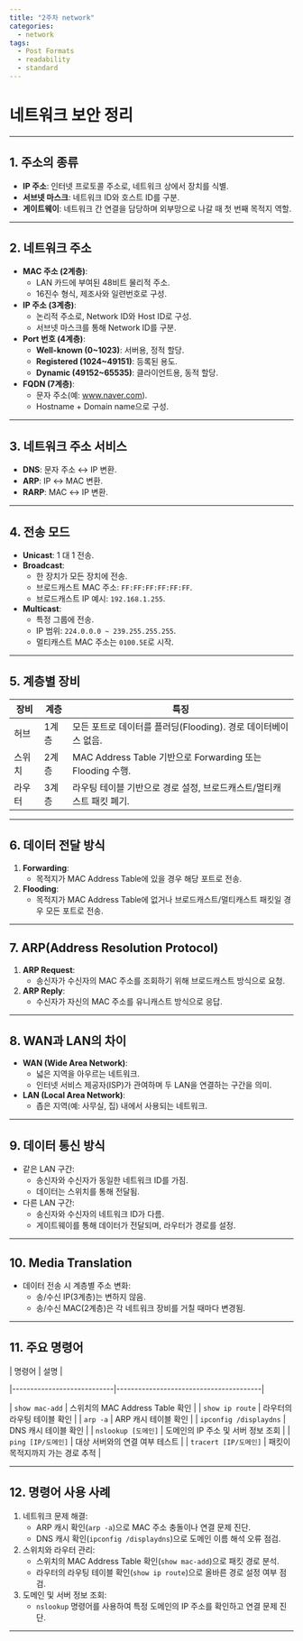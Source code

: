 ```yaml
---
title: "2주차 network"
categories:
  - network
tags:
  - Post Formats
  - readability
  - standard
---
```


# 네트워크 보안 정리

---

## **1. 주소의 종류**
- **IP 주소**: 인터넷 프로토콜 주소로, 네트워크 상에서 장치를 식별.
- **서브넷 마스크**: 네트워크 ID와 호스트 ID를 구분.
- **게이트웨이**: 네트워크 간 연결을 담당하며 외부망으로 나갈 때 첫 번째 목적지 역할.

---

## **2. 네트워크 주소**
- **MAC 주소 (2계층)**:
  - LAN 카드에 부여된 48비트 물리적 주소.
  - 16진수 형식, 제조사와 일련번호로 구성.
- **IP 주소 (3계층)**:
  - 논리적 주소로, Network ID와 Host ID로 구성.
  - 서브넷 마스크를 통해 Network ID를 구분.
- **Port 번호 (4계층)**:
  - **Well-known (0~1023)**: 서버용, 정적 할당.
  - **Registered (1024~49151)**: 등록된 용도.
  - **Dynamic (49152~65535)**: 클라이언트용, 동적 할당.
- **FQDN (7계층)**:
  - 문자 주소(예: www.naver.com).
  - Hostname + Domain name으로 구성.

---

## **3. 네트워크 주소 서비스**
- **DNS**: 문자 주소 ↔ IP 변환.
- **ARP**: IP ↔ MAC 변환.
- **RARP**: MAC ↔ IP 변환.

---

## **4. 전송 모드**
- **Unicast**: 1 대 1 전송.
- **Broadcast**:
  - 한 장치가 모든 장치에 전송.
  - 브로드캐스트 MAC 주소: `FF:FF:FF:FF:FF:FF`.
  - 브로드캐스트 IP 예시: `192.168.1.255`.
- **Multicast**:
  - 특정 그룹에 전송.
  - IP 범위: `224.0.0.0 ~ 239.255.255.255`.
  - 멀티캐스트 MAC 주소는 `0100.5E`로 시작.

---

## **5. 계층별 장비**
| 장비      | 계층 | 특징                                                                 |
|-----------|------|----------------------------------------------------------------------|
| 허브      | 1계층 | 모든 포트로 데이터를 플러딩(Flooding). 경로 데이터베이스 없음.         |
| 스위치    | 2계층 | MAC Address Table 기반으로 Forwarding 또는 Flooding 수행.             |
| 라우터    | 3계층 | 라우팅 테이블 기반으로 경로 설정, 브로드캐스트/멀티캐스트 패킷 폐기. |

---

## **6. 데이터 전달 방식**
1. **Forwarding**:
   - 목적지가 MAC Address Table에 있을 경우 해당 포트로 전송.
2. **Flooding**:
   - 목적지가 MAC Address Table에 없거나 브로드캐스트/멀티캐스트 패킷일 경우 모든 포트로 전송.

---

## **7. ARP(Address Resolution Protocol)**
1. **ARP Request**:
   - 송신자가 수신자의 MAC 주소를 조회하기 위해 브로드캐스트 방식으로 요청.
2. **ARP Reply**:
   - 수신자가 자신의 MAC 주소를 유니캐스트 방식으로 응답.

---

## **8. WAN과 LAN의 차이**
- **WAN (Wide Area Network)**:
  - 넓은 지역을 아우르는 네트워크.
  - 인터넷 서비스 제공자(ISP)가 관여하며 두 LAN을 연결하는 구간을 의미.
- **LAN (Local Area Network)**:
  - 좁은 지역(예: 사무실, 집) 내에서 사용되는 네트워크.

---

## **9. 데이터 통신 방식**
- 같은 LAN 구간:
  - 송신자와 수신자가 동일한 네트워크 ID를 가짐.
  - 데이터는 스위치를 통해 전달됨.
- 다른 LAN 구간:
  - 송신자와 수신자의 네트워크 ID가 다름.
  - 게이트웨이를 통해 데이터가 전달되며, 라우터가 경로를 설정.

---

## **10. Media Translation**
- 데이터 전송 시 계층별 주소 변화:
  - 송/수신 IP(3계층)는 변하지 않음.
  - 송/수신 MAC(2계층)은 각 네트워크 장비를 거칠 때마다 변경됨.

---

## **11. 주요 명령어**
| 명령어                     | 설명                                   |

|----------------------------|----------------------------------------|

| `show mac-add`             | 스위치의 MAC Address Table 확인         |
| `show ip route`            | 라우터의 라우팅 테이블 확인            |
| `arp -a`                   | ARP 캐시 테이블 확인                  |
| `ipconfig /displaydns`     | DNS 캐시 테이블 확인                  |
| `nslookup [도메인]`        | 도메인의 IP 주소 및 서버 정보 조회     |
| `ping [IP/도메인]`         | 대상 서버와의 연결 여부 테스트         |
| `tracert [IP/도메인]`      | 패킷이 목적지까지 가는 경로 추적       |

---

## **12. 명령어 사용 사례**
1. 네트워크 문제 해결:
   - ARP 캐시 확인(`arp -a`)으로 MAC 주소 충돌이나 연결 문제 진단.
   - DNS 캐시 확인(`ipconfig /displaydns`)으로 도메인 이름 해석 오류 점검.
2. 스위치와 라우터 관리:
   - 스위치의 MAC Address Table 확인(`show mac-add`)으로 패킷 경로 분석.
   - 라우터의 라우팅 테이블 확인(`show ip route`)으로 올바른 경로 설정 여부 점검.
3. 도메인 및 서버 정보 조회:
   - `nslookup` 명령어를 사용하여 특정 도메인의 IP 주소를 확인하고 연결 문제 진단.

---
